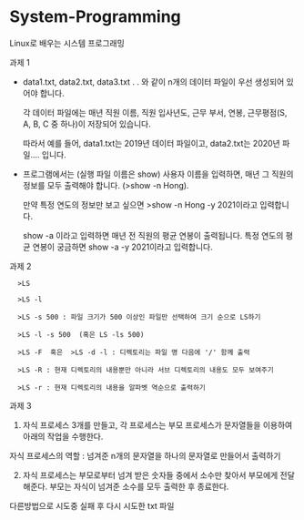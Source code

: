 # System-Programming
Linux로 배우는 시스템 프로그래밍

과제 1

* data1.txt, data2.txt, data3.txt . . 와 같이 n개의 데이터 파일이 우선 생성되어 있어야 합니다.

   각 데이터 파일에는 매년 직원 이름, 직원 입사년도, 근무 부서, 연봉, 근무평점(S, A, B, C 중 하나)이 저장되어 있습니다.

   따라서 예를 들어, data1.txt는 2019년 데이터 파일이고, data2.txt는 2020년 파일.... 입니다. 

* 프로그램에서는 (실행 파일 이름은 show) 사용자 이름을 입력하면, 매년 그 직원의 정보를 모두 출력해야 합니다. (>show -n Hong). 

   만약 특정 연도의 정보만 보고 싶으면 >show -n Hong -y 2021이라고 입력합니다.

   show -a 이라고 입력하면 매년 전 직원의 평균 연봉이 출력됩니다. 특정 연도의 평균 연봉이 궁금하면 show -a -y 2021이라고 입력합니다. 

과제 2

      >LS

      >LS -l

      >LS -s 500 : 파일 크기가 500 이상인 파일만 선택하여 크기 순으로 LS하기 

      >LS -l -s 500  (혹은 LS -ls 500)  

      >LS -F  혹은  >LS -d -l : 디렉토리는 파일 명 다음에 '/' 함께 출력

      >LS -R : 현재 디렉토리의 내용뿐만 아니라 서브 디렉토리의 내용도 모두 보여주기

      >LS -r : 현재 디렉토리의 내용을 알파벳 역순으로 출력하기 

과제 3

1. 자식 프로세스 3개를 만들고, 각 프로세스는 부모 프로세스가 문자열들을 이용하여 아래의 작업을 수행한다.

자식 프로세스의 역할 :  넘겨준 n개의 문자열을 하나의 문자열로 만들어서 출력하기

2. 자식 프로세스는 부모로부터 넘겨 받은 숫자들 중에서 소수만 찾아서 부모에게 전달해준다. 부모는 자식이 넘겨준 소수를 모두 출력한 후 종료한다. 

다른방법으로 시도중 실패 후 다시 시도한 txt 파일
